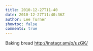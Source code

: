 ```yaml
---
title: 2010-12-27T11-40
date: 2010-12-27T11:40:36Z
author: Lee Turner
showtoc: false
comments: true
---
```


Baking bread http://instagr.am/p/uzGK/

